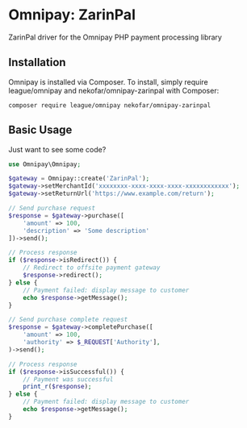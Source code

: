 # Omnipay: ZarinPal

ZarinPal driver for the Omnipay PHP payment processing library

## Installation

Omnipay is installed via Composer. To install, simply require league/omnipay 
and nekofar/omnipay-zarinpal with Composer:

```
composer require league/omnipay nekofar/omnipay-zarinpal
```

## Basic Usage

Just want to see some code?

```php
use Omnipay\Omnipay;

$gateway = Omnipay::create('ZarinPal');
$gateway->setMerchantId('xxxxxxxx-xxxx-xxxx-xxxx-xxxxxxxxxxxx');
$gateway->setReturnUrl('https://www.example.com/return');

// Send purchase request
$response = $gateway->purchase([
    'amount' => 100,
    'description' => 'Some description'
])->send();

// Process response
if ($response->isRedirect()) {
    // Redirect to offsite payment gateway
    $response->redirect();
} else {
    // Payment failed: display message to customer
    echo $response->getMessage();
}
```

```php
// Send purchase complete request
$response = $gateway->completePurchase([
    'amount' => 100,
    'authority' => $_REQUEST['Authority'], 
)->send();

// Process response
if ($response->isSuccessful()) {
    // Payment was successful
    print_r($response);
} else {
    // Payment failed: display message to customer
    echo $response->getMessage();
}
```
